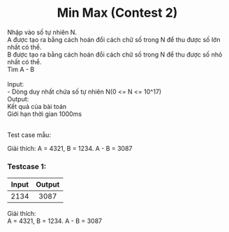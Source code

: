 <div align="center">

# Min Max (Contest 2)

</div>

Nhập vào số tự nhiên N.<br>
A được tạo ra bằng cách hoán đổi cách chữ số trong N để thu được số lớn nhất có thể.<br>
B được tạo ra bằng cách hoán đổi cách chữ số trong N để thu được số nhỏ nhất có thể.<br>
Tìm A - B<br>
<br>
Input:<br>
    - Dòng duy nhất chứa số tự nhiên N(0 <= N  <= 10^17)<br>
Output:<br>
    Kết quả của bài toán<br>
Giới hạn thời gian 1000ms<br>
<br>

Test case mẫu:<br>

Giải thích:
A = 4321, B = 1234. A - B = 3087

### Testcase 1:
|Input| Output|
|-----|:-----:|
|2134| 3087|

Giải thích:<br>
A = 4321, B = 1234. A - B = 3087